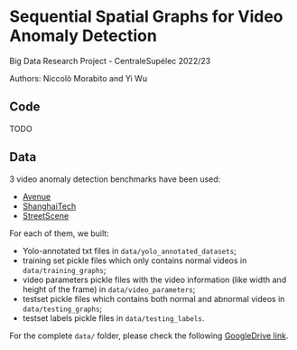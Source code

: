 # Sequential Spatial Graphs for Video Anomaly Detection
Big Data Research Project - CentraleSupélec 2022/23

Authors: Niccolò Morabito and Yi Wu

## Code
TODO

## Data
3 video anomaly detection benchmarks have been used:
* [Avenue](http://www.cse.cuhk.edu.hk/leojia/projects/detectabnormal/dataset.html)
* [ShanghaiTech](https://svip-lab.github.io/dataset/campus_dataset.html)
* [StreetScene](https://www.merl.com/demos/video-anomaly-detection)

For each of them, we built:
* Yolo-annotated txt files in `data/yolo_annotated_datasets`;
* training set pickle files which only contains normal videos in `data/training_graphs`;
* video parameters pickle files with the video information (like width and height of the frame) in `data/video_parameters`;
* testset pickle files which contains both normal and abnormal videos in `data/testing_graphs`;
* testset labels pickle files in `data/testing_labels`.

For the complete `data/` folder, please check the following [GoogleDrive link](https://drive.google.com/drive/folders/12bJFgATCoQJkGjBAQFh8F1aDIxgK-X69?usp=share_link).